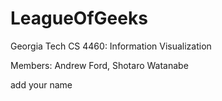 # LeagueOfGeeks
Georgia Tech
CS 4460: Information Visualization


Members:
  Andrew Ford, Shotaro Watanabe
  
  add your name
